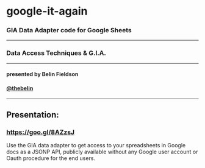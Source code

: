 # google-it-again
### GIA Data Adapter code for Google Sheets
---
### Data Access Techniques & G.I.A.
---
#### presented by Belin Fieldson
#### [@thebelin](https://twitter.com/thebelin)
---
## Presentation:
### https://goo.gl/8AZzsJ

Use the GIA data adapter to get access to your spreadsheets in Google docs as a JSONP API, publicly available without any Google user account or Oauth procedure for the end users.
